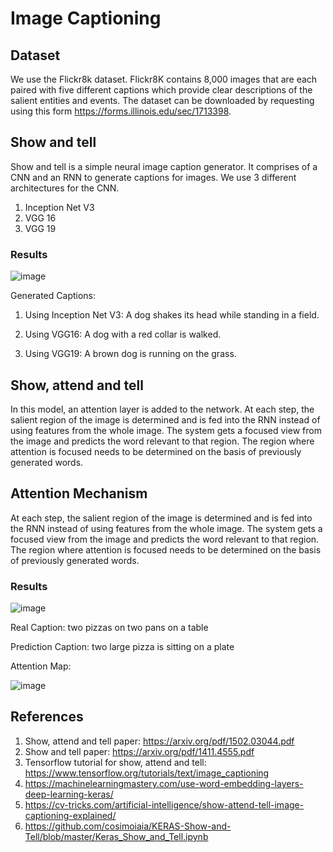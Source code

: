 # Image Captioning

## Dataset
We use the Flickr8k dataset. Flickr8K contains 8,000 images that are each paired with five different captions which provide clear descriptions of the salient entities and events. The dataset can be downloaded by requesting using this form https://forms.illinois.edu/sec/1713398.


## Show and tell
Show and tell is a simple neural image caption generator. It comprises of a CNN and an RNN to generate captions for images.
We use 3 different architectures for the CNN.
1. Inception Net V3
2. VGG 16
3. VGG 19

### Results
![image](https://user-images.githubusercontent.com/26028320/69885314-627ae300-1291-11ea-97da-5efe72db11f5.png)

Generated Captions:

1. Using Inception Net V3: 
A dog shakes its head while standing in a field.

2. Using VGG16:
A dog with a red collar is walked.

3. Using VGG19:
A brown dog is running on the grass.


## Show, attend and tell
In this model, an attention layer is added to the network. At each step, the salient region of the image is determined and is fed into the RNN instead of using features from the whole image. The system gets a focused view from the image and predicts the word relevant to that region. The region where attention is focused needs to be determined on the basis of previously generated words.

## Attention Mechanism
At each step, the salient region of the image is determined and is fed into the RNN instead of using features from the whole image. The system gets a focused view from the image and predicts the word relevant to that region. The region where attention is focused needs to be determined on the basis of previously generated words.

### Results
![image](https://user-images.githubusercontent.com/26028320/69885444-ffd61700-1291-11ea-91b3-d945407eb6f5.png)

Real Caption: two pizzas on two pans on a table 

Prediction Caption: two large pizza is sitting on a plate 

Attention Map:

![image](https://user-images.githubusercontent.com/26028320/69885488-4592df80-1292-11ea-878d-2430b5bd6aff.png)


## References
1. Show, attend and tell paper: https://arxiv.org/pdf/1502.03044.pdf
2. Show and tell paper: https://arxiv.org/pdf/1411.4555.pdf
3. Tensorflow tutorial for show, attend and tell: https://www.tensorflow.org/tutorials/text/image_captioning
4. https://machinelearningmastery.com/use-word-embedding-layers-deep-learning-keras/
5. https://cv-tricks.com/artificial-intelligence/show-attend-tell-image-captioning-explained/
6. https://github.com/cosimoiaia/KERAS-Show-and-Tell/blob/master/Keras_Show_and_Tell.ipynb
